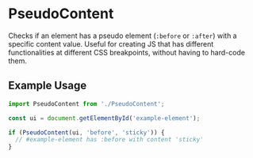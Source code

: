 # PseudoContent

Checks if an element has a pseudo element (`:before` or `:after`) with a specific content value. Useful for creating JS that has different functionalities at different CSS breakpoints, without having to hard-code them.

## Example Usage

```js
import PseudoContent from './PseudoContent';

const ui = document.getElementById('example-element');

if (PseudoContent(ui, 'before', 'sticky')) {
  // #example-element has :before with content 'sticky'
}
```
